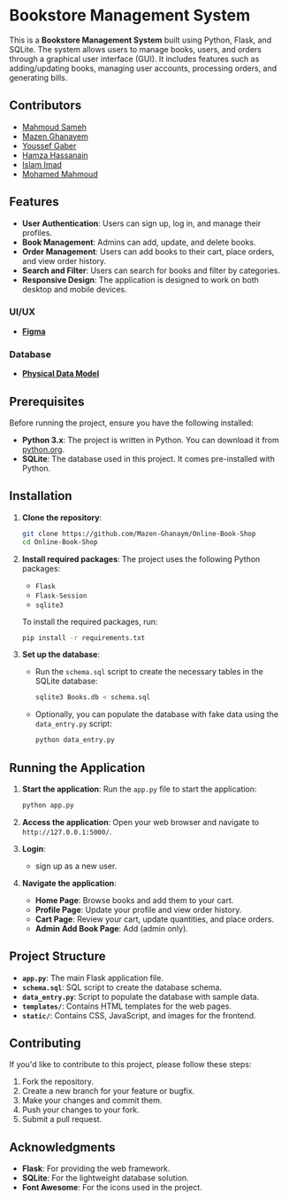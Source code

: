 # Bookstore Management System

This is a **Bookstore Management System** built using Python, Flask, and SQLite. The system allows users to manage books, users, and orders through a graphical user interface (GUI). It includes features such as adding/updating books, managing user accounts, processing orders, and generating bills.

## Contributors

- [Mahmoud Sameh](https://github.com/MhmudSameh24)
- [Mazen Ghanayem](https://github.com/Mazen-Ghanaym)
- [Youssef Gaber](https://github.com/Yousef-Gaber11)
- [Hamza Hassanain](https://github.com/HamzaHassanain)
- [Islam Imad](https://github.com/Islam-Imad)
- [Mohamed Mahmoud](https://github.com/mohammedmoud)

## Features

- **User Authentication**: Users can sign up, log in, and manage their profiles.
- **Book Management**: Admins can add, update, and delete books.
- **Order Management**: Users can add books to their cart, place orders, and view order history.
- **Search and Filter**: Users can search for books and filter by categories.
- **Responsive Design**: The application is designed to work on both desktop and mobile devices.

### UI/UX

- [**Figma**](https://www.figma.com/file/6bupK25j6M0cs0giEcgNFY/BookShop?type=design&node-id=0%3A1&mode=design&t=T7BOsjL3jJpPWLuU-1)

### Database

- [**Physical Data Model**](https://viewer.diagrams.net/?tags=%7B%7D&highlight=0000ff&edit=_blank&layers=1&nav=1&title=Book_Shop.drawio#Uhttps%3A%2F%2Fdrive.google.com%2Fuc%3Fid%3D1hHyepPb6qJTHaLV6itX-jHsstqGLPB9j%26export%3Ddownload)

## Prerequisites

Before running the project, ensure you have the following installed:

- **Python 3.x**: The project is written in Python. You can download it from [python.org](https://www.python.org/downloads/).
- **SQLite**: The database used in this project. It comes pre-installed with Python.

## Installation

1. **Clone the repository**:

   ```bash
   git clone https://github.com/Mazen-Ghanaym/Online-Book-Shop
   cd Online-Book-Shop
   ```

2. **Install required packages**:
   The project uses the following Python packages:
   - `Flask`
   - `Flask-Session`
   - `sqlite3`

   To install the required packages, run:

   ```bash
   pip install -r requirements.txt
   ```

3. **Set up the database**:
   - Run the `schema.sql` script to create the necessary tables in the SQLite database:

     ```bash
     sqlite3 Books.db < schema.sql
     ```

   - Optionally, you can populate the database with fake data using the `data_entry.py` script:

     ```bash
     python data_entry.py
     ```

## Running the Application

1. **Start the application**:
   Run the `app.py` file to start the application:

   ```bash
   python app.py
   ```

2. **Access the application**:
   Open your web browser and navigate to `http://127.0.0.1:5000/`.

3. **Login**:
   - sign up as a new user.

4. **Navigate the application**:
   - **Home Page**: Browse books and add them to your cart.
   - **Profile Page**: Update your profile and view order history.
   - **Cart Page**: Review your cart, update quantities, and place orders.
   - **Admin Add Book Page**: Add (admin only).

## Project Structure

- **`app.py`**: The main Flask application file.
- **`schema.sql`**: SQL script to create the database schema.
- **`data_entry.py`**: Script to populate the database with sample data.
- **`templates/`**: Contains HTML templates for the web pages.
- **`static/`**: Contains CSS, JavaScript, and images for the frontend.

## Contributing

If you'd like to contribute to this project, please follow these steps:

1. Fork the repository.
2. Create a new branch for your feature or bugfix.
3. Make your changes and commit them.
4. Push your changes to your fork.
5. Submit a pull request.

## Acknowledgments

- **Flask**: For providing the web framework.
- **SQLite**: For the lightweight database solution.
- **Font Awesome**: For the icons used in the project.
